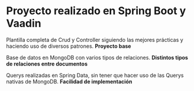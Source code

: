 # Proyecto realizado en Spring Boot y Vaadin #

Plantilla completa de Crud y Controller siguiendo las mejores prácticas y haciendo uso de diversos patrones. **Proyecto base**

Base de datos en MongoDB con varios tipos de relaciones. **Distintos tipos de relaciones entre documentos**

Querys realizadas en Spring Data, sin tener que hacer uso de las Querys nativas de MongoDB. **Facilidad de implementación**